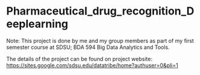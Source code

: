 # Pharmaceutical_drug_recognition_Deeplearning
Note: This project is done by me and my group members as part of my first semester course at SDSU; BDA 594 Big Data Analytics and Tools.

The details of the project can be found on project website: https://sites.google.com/sdsu.edu/datatribe/home?authuser=0&pli=1

